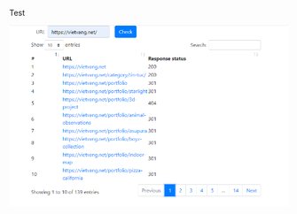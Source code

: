<p>Test</p>

<p align="center"><img src="https://github.com/yangqinggui1997/CheckResponseOfURLWebSite/blob/master/checkURL_vietvang-net.png" width="600"></p>
